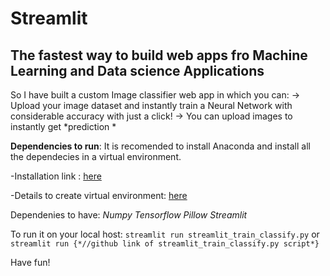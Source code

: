 # Streamlit 
## The fastest way to build web apps fro Machine Learning and Data science Applications

So I have built a custom Image classifier web app in which you can:
-> Upload your image dataset and instantly train a Neural Network  with considerable accuracy with just a click!
-> You can upload images to instantly get *prediction *

**Dependencies to run**:
 It is recomended to install Anaconda and install all the dependecies in a virtual environment.</br>

-Installation link : [here](https://docs.anaconda.com/anaconda/install/)</br>

-Details to create virtual environment: [here](https://docs.conda.io/projects/conda/en/latest/user-guide/tasks/manage-environments.html)</br>

Dependenies to have:
*Numpy*
*Tensorflow*
*Pillow*
*Streamlit*

To run it on your local host:
 `streamlit run streamlit_train_classify.py`
or
 `streamlit run {*//github link of streamlit_train_classify.py script*}`

Have fun!
